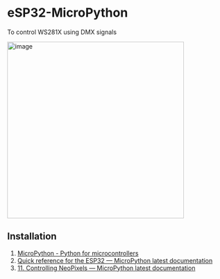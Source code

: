 # eSP32-MicroPython
To control WS281X using DMX signals

<img width="407" alt="image" src="https://github.com/eapo/eSP32-MicroPython/assets/4000929/181253d7-b3ba-4f9e-8235-3b272d195647">

## Installation
1. [MicroPython - Python for microcontrollers](https://micropython.org/download/ESP32_GENERIC/)
2. [Quick reference for the ESP32 — MicroPython latest documentation](https://docs.micropython.org/en/latest/esp32/quickref.html#webrepl-web-browser-interactive-prompt)
3. [11. Controlling NeoPixels — MicroPython latest documentation](https://docs.micropython.org/en/latest/esp8266/tutorial/neopixel.html)
